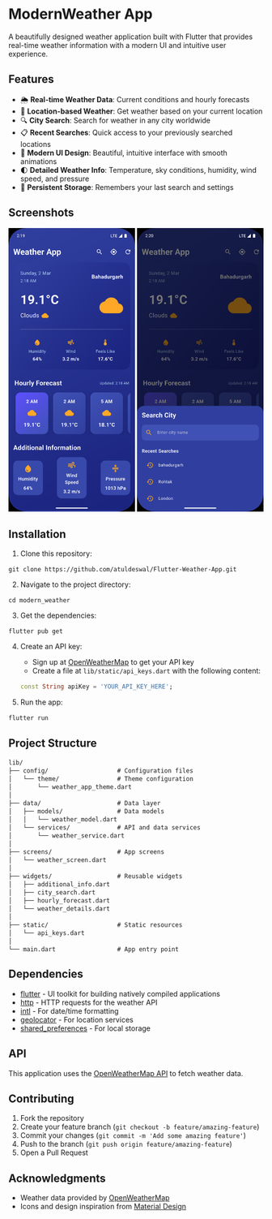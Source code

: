 # ModernWeather App

A beautifully designed weather application built with Flutter that provides real-time weather information with a modern UI and intuitive user experience.

## Features

- 🌦️ **Real-time Weather Data**: Current conditions and hourly forecasts
- 📍 **Location-based Weather**: Get weather based on your current location
- 🔍 **City Search**: Search for weather in any city worldwide
- 📋 **Recent Searches**: Quick access to your previously searched locations
- 📱 **Modern UI Design**: Beautiful, intuitive interface with smooth animations
- 🌓 **Detailed Weather Info**: Temperature, sky conditions, humidity, wind speed, and pressure
- 💾 **Persistent Storage**: Remembers your last search and settings

## Screenshots

<p align="center">
  <img src="screenshots/Home Screen.png" alt="Home Screen" width="250"/>
  <img src="screenshots/Search Screen.png" alt="Search Screen" width="250"/>
</p>

## Installation

1. Clone this repository:
```
git clone https://github.com/atuldeswal/Flutter-Weather-App.git
```

2. Navigate to the project directory:
```
cd modern_weather
```

3. Get the dependencies:
```
flutter pub get
```

4. Create an API key:
   - Sign up at [OpenWeatherMap](https://openweathermap.org/api) to get your API key
   - Create a file at `lib/static/api_keys.dart` with the following content:
   ```dart
   const String apiKey = 'YOUR_API_KEY_HERE';
   ```

5. Run the app:
```
flutter run
```

## Project Structure

```
lib/
├── config/                   # Configuration files
│   └── theme/                # Theme configuration
│       └── weather_app_theme.dart
│
├── data/                     # Data layer
│   ├── models/               # Data models
│   │   └── weather_model.dart
│   └── services/             # API and data services
│       └── weather_service.dart
│
├── screens/                  # App screens
│   └── weather_screen.dart
│
├── widgets/                  # Reusable widgets
│   ├── additional_info.dart
│   ├── city_search.dart
│   ├── hourly_forecast.dart
│   └── weather_details.dart
│
├── static/                   # Static resources
│   └── api_keys.dart
│
└── main.dart                 # App entry point
```

## Dependencies

- [flutter](https://flutter.dev/) - UI toolkit for building natively compiled applications
- [http](https://pub.dev/packages/http) - HTTP requests for the weather API
- [intl](https://pub.dev/packages/intl) - For date/time formatting
- [geolocator](https://pub.dev/packages/geolocator) - For location services
- [shared_preferences](https://pub.dev/packages/shared_preferences) - For local storage

## API

This application uses the [OpenWeatherMap API](https://openweathermap.org/api) to fetch weather data.

## Contributing

1. Fork the repository
2. Create your feature branch (`git checkout -b feature/amazing-feature`)
3. Commit your changes (`git commit -m 'Add some amazing feature'`)
4. Push to the branch (`git push origin feature/amazing-feature`)
5. Open a Pull Request

## Acknowledgments

- Weather data provided by [OpenWeatherMap](https://openweathermap.org/)
- Icons and design inspiration from [Material Design](https://material.io/design)
